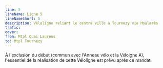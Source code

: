 ```yaml
---
line: 5
lineName: Ligne 5
lineNameShort: 5
description: Véloligne reliant le centre ville à Tournezy via Moularès et Monteils l'Eglise
trafic: 
cover: 
from: Mtpl Quai Laurens
to: Mtpl Tournezy
---
```


À l'exclusion du début (commun avec l'Anneau vélo et la Véloigne A), l'essentiel de la réalisation de cette Véloligne est prévu après ce mandat.